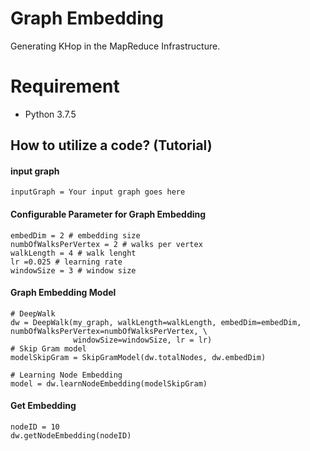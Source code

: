 # Graph Embedding
Generating KHop in the MapReduce Infrastructure.
# Requirement
- Python  3.7.5


## How to utilize a code? (Tutorial)

#### input graph
```
inputGraph = Your input graph goes here
```

#### Configurable Parameter for Graph Embedding
```
embedDim = 2 # embedding size
numbOfWalksPerVertex = 2 # walks per vertex
walkLength = 4 # walk lenght
lr =0.025 # learning rate
windowSize = 3 # window size
```


#### Graph Embedding Model
```
# DeepWalk
dw = DeepWalk(my_graph, walkLength=walkLength, embedDim=embedDim, numbOfWalksPerVertex=numbOfWalksPerVertex, \
              windowSize=windowSize, lr = lr)
# Skip Gram model
modelSkipGram = SkipGramModel(dw.totalNodes, dw.embedDim)

# Learning Node Embedding
model = dw.learnNodeEmbedding(modelSkipGram)
```


#### Get Embedding
```
nodeID = 10
dw.getNodeEmbedding(nodeID)
```
